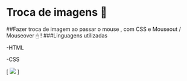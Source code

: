 # Troca de imagens 🎯
##Fazer troca de imagem ao passar o mouse ,  com CSS e Mouseout / Mouseover 🖱 !
###Linguagens utilizadas 

-HTML

-CSS

[
<img src="gif_age.gif">
]
